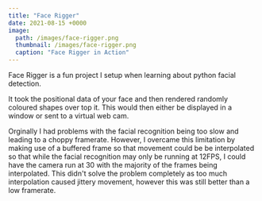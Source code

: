 ```yaml
---
title: "Face Rigger"
date: 2021-08-15 +0000
image: 
  path: /images/face-rigger.png
  thumbnail: /images/face-rigger.png
  caption: "Face Rigger in Action"
---
```


Face Rigger is a fun project I setup when learning about python facial detection.

It took the positional data of your face and then rendered randomly coloured shapes over top it. This would then either be displayed in a window or sent to a virtual web cam.

Orginally I had problems with the facial recognition being too slow and leading to a choppy framerate. However, I overcame this limitation by making use of a buffered frame so that movement could be be interpolated so that while the facial recognition may only be running at 12FPS, I could have the camera run at 30 with the majority of the frames being interpolated. This didn't solve the problem completely as too much interpolation caused jittery movement, however this was still better than a low framerate.